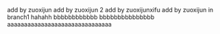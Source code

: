 add by zuoxijun
add by zuoxijun 2
add by zuoxijunxifu
add by zuoxijun in branch1
hahahh
bbbbbbbbbbbb
bbbbbbbbbbbbbbb
aaaaaaaaaaaaaaaaaaaaaaaaaaaaaaa
